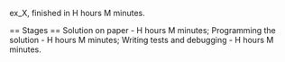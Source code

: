 ex_X, finished in H hours M minutes.

== Stages ==
Solution on paper - H hours M minutes;
Programming the solution - H hours M minutes;
Writing tests and debugging - H hours M minutes.
